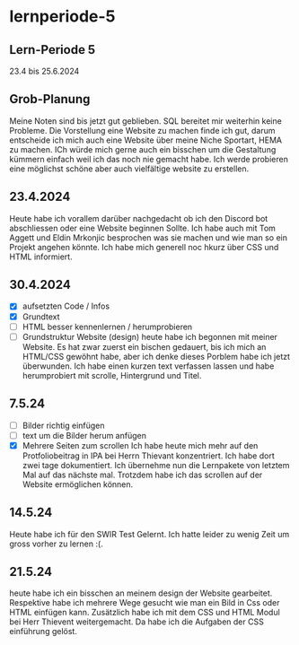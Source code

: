 # lernperiode-5
## Lern-Periode 5
23.4 bis 25.6.2024

## Grob-Planung
Meine Noten sind bis jetzt gut geblieben. SQL bereitet mir weiterhin keine Probleme. Die Vorstellung eine Website zu machen finde ich gut, darum entscheide ich mich auch eine Website über meine Niche Sportart, HEMA zu machen.
ICh würde mich gerne auch ein bisschen um die Gestaltung kümmern einfach weil ich das noch nie gemacht habe. Ich werde probieren eine möglichst schöne aber auch vielfältige website zu erstellen.
##  23.4.2024
Heute habe ich vorallem darüber nachgedacht ob ich den Discord bot abschliessen oder eine Website beginnen Sollte. Ich habe auch mit Tom Aggett und Eldin Mrkonjic besprochen was sie machen und wie man so ein Projekt angehen könnte.
Ich habe mich generell noc hkurz über CSS und HTML informiert.
## 30.4.2024
- [x] aufsetzten Code / Infos
- [x] Grundtext
- [ ] HTML besser kennenlernen / herumprobieren
- [ ] Grundstruktur Website (design)
heute habe ich begonnen mit meiner Website. Es hat zwar zuerst ein bischen gedauert, bis ich mich an HTML/CSS gewöhnt habe, aber ich denke dieses Porblem habe ich jetzt überwunden. Ich habe einen kurzen text verfassen lassen und habe herumprobiert mit scrolle, Hintergrund und Titel.
## 7.5.24
- [ ] Bilder richtig einfügen
- [ ] text um die Bilder herum anfügen
- [x] Mehrere Seiten zum scrollen
Ich habe heute mich mehr auf den Protfoliobeitrag in IPA bei Herrn Thievant konzentriert. Ich habe dort zwei tage dokumentiert. Ich übernehme nun die Lernpakete von letztem Mal auf das nächste mal. Trotzdem habe ich das scrollen auf der Website ermöglichen können.
## 14.5.24
Heute habe ich für den SWIR Test Gelernt. Ich hatte leider zu wenig Zeit um gross vorher zu lernen :(.
## 21.5.24
heute habe ich ein bisschen an meinem design der Website gearbeitet. Respektive habe ich mehrere Wege gesucht wie man ein Bild in Css oder HTML einfügen kann. Zusätzlich habe ich mit dem CSS und HTML Modul bei Herr Thievent weitergemacht. Da habe ich die Aufgaben der CSS einführung gelöst.


